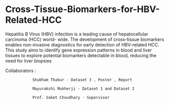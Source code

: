 # Cross-Tissue-Biomarkers-for-HBV-Related-HCC

Hepatitis B Virus (HBV) infection is a leading
cause of hepatocellular carcinoma (HCC) world-
wide. The development of cross-tissue biomarkers
enables non-invasive diagnostics for early detection of HBV-related HCC. This study aims to identify gene expression patterns in blood and liver tissues to explore potential biomarkers detectable in
blood, reducing the need for liver biopsies

Collaborators : 
                
                Shubham Thakur - Dataset 3 , Poster , Report  

                Mayurakshi Mukherji - Dataset 1 and Dataset 2        
                
                Prof. Saket Choudhary - Supervisor 
          
